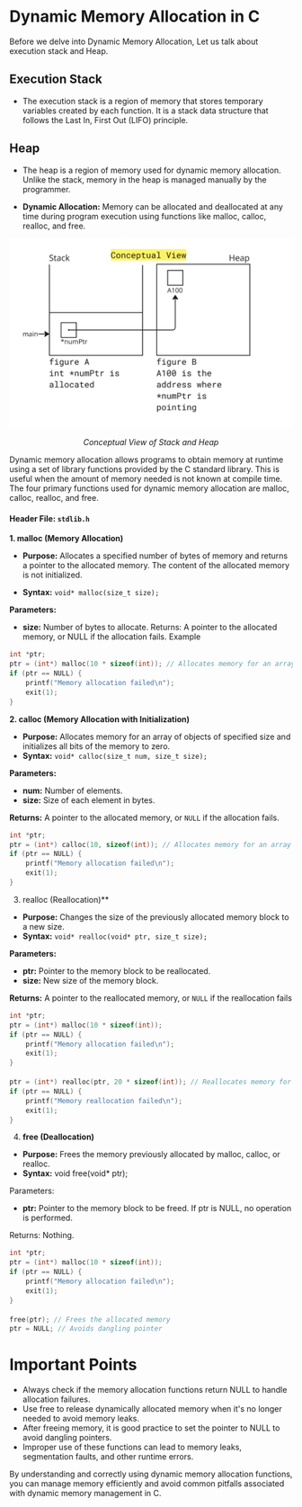 # Dynamic Memory Allocation in C

Before we delve into Dynamic Memory Allocation, Let us talk about execution stack and Heap.

## Execution Stack

- The execution stack is a region of memory that stores temporary variables created by each function. It is a stack data structure that follows the Last In, First Out (LIFO) principle.

## Heap

- The heap is a region of memory used for dynamic memory allocation. Unlike the stack, memory in the heap is managed manually by the programmer. 

- **Dynamic Allocation:** Memory can be allocated and deallocated at any time during program execution using functions like malloc, calloc, realloc, and free.




<img src="../images/visualizationofstackheap.png">
<p align = "center">
    <i>Conceptual View of Stack and Heap</i>
</p>



Dynamic memory allocation allows programs to obtain memory at runtime using a set of library functions provided by the C standard library. This is useful when the amount of memory needed is not known at compile time. The four primary functions used for dynamic memory allocation are malloc, calloc, realloc, and free.

####  Header File: `stdlib.h`

**1. malloc (Memory Allocation)**

- **Purpose:** Allocates a specified number of bytes of memory and returns a pointer to the allocated memory. The content of the allocated memory is not initialized.

- **Syntax:** `void* malloc(size_t size);`

**Parameters:**
- **size:** Number of bytes to allocate.
Returns: A pointer to the allocated memory, or NULL if the allocation fails.
Example

```c
int *ptr;
ptr = (int*) malloc(10 * sizeof(int)); // Allocates memory for an array of 10 integers
if (ptr == NULL) {
    printf("Memory allocation failed\n");
    exit(1);
}
```


**2. calloc (Memory Allocation with Initialization)**
- **Purpose:** Allocates memory for an array of objects of specified size and initializes all bits of the memory to zero.
- **Syntax:** `void* calloc(size_t num, size_t size);`

**Parameters:**
- **num:** Number of elements.
- **size:** Size of each element in bytes.

**Returns:** A pointer to the allocated memory, or `NULL` if the allocation fails.

```c
int *ptr;
ptr = (int*) calloc(10, sizeof(int)); // Allocates memory for an array of 10 integers and initializes them to zero
if (ptr == NULL) {
    printf("Memory allocation failed\n");
    exit(1);
}
```

3. realloc (Reallocation)**

- **Purpose:** Changes the size of the previously allocated memory block to a new size.
- **Syntax:** `void* realloc(void* ptr, size_t size);`

**Parameters:**
- **ptr:** Pointer to the memory block to be reallocated.
- **size:** New size of the memory block.

**Returns:** A pointer to the reallocated memory, or `NULL` if the reallocation fails

```c
int *ptr;
ptr = (int*) malloc(10 * sizeof(int));
if (ptr == NULL) {
    printf("Memory allocation failed\n");
    exit(1);
}

ptr = (int*) realloc(ptr, 20 * sizeof(int)); // Reallocates memory for an array of 20 integers
if (ptr == NULL) {
    printf("Memory reallocation failed\n");
    exit(1);
}
```

4. **free (Deallocation)**

- **Purpose:** Frees the memory previously allocated by malloc, calloc, or realloc.
- **Syntax:** void free(void* ptr);

Parameters:
- **ptr:** Pointer to the memory block to be freed. If ptr is NULL, no operation is performed.

Returns: Nothing.
```c
int *ptr;
ptr = (int*) malloc(10 * sizeof(int));
if (ptr == NULL) {
    printf("Memory allocation failed\n");
    exit(1);
}

free(ptr); // Frees the allocated memory
ptr = NULL; // Avoids dangling pointer
```

# Important Points
- Always check if the memory allocation functions return NULL to handle allocation failures.
- Use free to release dynamically allocated memory when it's no longer needed to avoid memory leaks.
- After freeing memory, it is good practice to set the pointer to NULL to avoid dangling pointers.
- Improper use of these functions can lead to memory leaks, segmentation faults, and other runtime errors.

By understanding and correctly using dynamic memory allocation functions, you can manage memory efficiently and avoid common pitfalls associated with dynamic memory management in C.